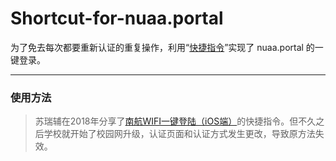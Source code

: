 # Shortcut-for-nuaa.portal

为了免去每次都要重新认证的重复操作，利用“[快捷指令](https://support.apple.com/zh-cn/guide/shortcuts/welcome/ios)”实现了 nuaa.portal 的一键登录。
***
### 使用方法
> 苏瑞辅在2018年分享了[南航WIFI一键登陆（iOS端）](https://mp.weixin.qq.com/s/oHO-tEKWnKNPc1hLZkyPUg)的快捷指令。但不久之后学校就开始了校园网升级，认证页面和认证方式发生更改，导致原方法失效。
